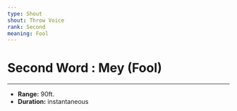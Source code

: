 ```yaml
---
type: Shout
shout: Throw Voice
rank: Second
meaning: Fool
---
```

# Second Word : Mey (Fool)
---
- **Range:** 90ft.
- **Duration:** instantaneous